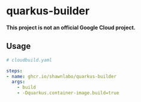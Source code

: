 quarkus-builder
===============

**This project is not an official Google Cloud project.**

## Usage

```yaml
# cloudbuild.yaml

steps:
- name: ghcr.io/shawnlabo/quarkus-builder
  args:
    - build
    - -Dquarkus.container-image.build=true
```

